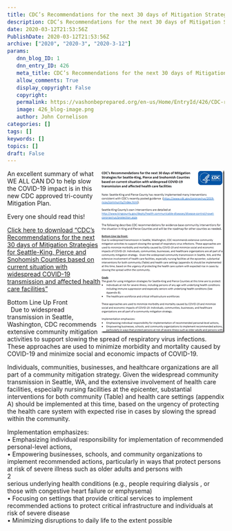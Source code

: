 ```yaml
---
title: CDC’s Recommendations for the next 30 days of Mitigation Strategies for Seattle-King, Pierce and Snohomish Counties based on current situation with widespread COVID-19
description: CDC’s Recommendations for the next 30 days of Mitigation Strategies for Seattle-King, Pierce and Snohomish Counties based on current situation with widespread COVID-19
date: 2020-03-12T21:53:56Z
PublishDate: 2020-03-12T21:53:56Z
archive: ["2020", "2020-3", "2020-3-12"]
params:
   dnn_blog_ID: 1
   dnn_entry_ID: 426
   meta_title: CDC’s Recommendations for the next 30 days of Mitigation Strategies for Seattle-King, Pierce and Snohomish Counties based on current situation with widespread COVID-19
   allow_comments: True
   display_copyright: False
   copyright: 
   permalink: https://vashonbeprepared.org/en-us/Home/EntryId/426/CDC-rsquo-s-Recommendations-for-the-next-30-days-of-Mitigation-Strategies-for-Seattle-King-Pierce-and-Snohomish-Counties-based-on-current-situation-with-widespread-COVID-19
   image: 426_blog-image.png
   author: John Cornelison
categories: []
tags: []
keywords: []
topics: []
draft: False
---
```


<p><p><a href="/Portals/_default/Partners/MRC/Pierce Snohomish and Seattle King County Community Mitigation.pdf?ver=2020-03-12-165213-023" target="_blank"><img width="287" height="377" title="image" align="right" style="float: right; display: inline; background-image: none;" alt="image" src="/images/dnnBlog/1/426/Open-Live-Writer-CDCs-Recommendations-for-the-next-30-day_CF95-image_3.png" border="0"></a>An excellent summary of what WE ALL CAN DO to help slow the COVID-19 impact is in this new CDC approved tri-county Mitigation Plan. </p>
<p>Every one should read this!</p><p><a href="/Portals/_default/Partners/MRC/Pierce Snohomish and Seattle King County Community Mitigation.pdf?ver=2020-03-12-165213-023" target="_blank">Click here to download “CDC’s Recommendations for the next 30 days of Mitigation Strategies for Seattle-King, Pierce and Snohomish Counties based on current situation with widespread COVID-19 transmission and affected health care facilities”</a></p>
<p>Bottom Line Up Front<br>&nbsp; Due to widespread transmission in Seattle, Washington, CDC recommends extensive community mitigation activities to support slowing the spread of respiratory virus infections. These approaches are used to minimize morbidity and mortality caused by COVID-19 and minimize social and economic impacts of COVID-19. </p><p>Individuals, communities, businesses, and healthcare organizations are all part of a community mitigation strategy. Given the widespread community transmission in Seattle, WA, and the extensive involvement of health care facilities, especially nursing facilities at the epicenter, substantial interventions for both community (Table) and health care settings (appendix A) should be implemented at this time, based on the urgency of protecting the health care system with expected rise in cases by slowing the spread within the community.</p><p>Implementation emphasizes:<br>
• Emphasizing individual responsibility for implementation of recommended personal-level actions,<br>
• Empowering businesses, schools, and community organizations to implement recommended actions, particularly in ways that protect persons at risk of severe illness such as older adults and persons with<br>
2<br>
serious underlying health conditions (e.g., people requiring dialysis , or those with congestive heart failure or emphysema)<br>
• Focusing on settings that provide critical services to implement recommended actions to protect critical infrastructure and individuals at risk of severe disease<br>
• Minimizing disruptions to daily life to the extent possible</p>
